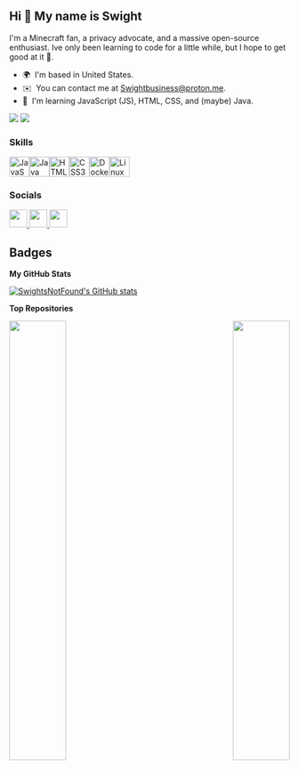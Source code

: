 ## Hi 👋 My name is Swight

I'm a Minecraft fan, a privacy advocate, and a massive open-source enthusiast. Ive only been learning to code for a little while, but I hope to get good at it 🙂.
* 🌍  I'm based in United States.
* ✉️  You can contact me at [Swightbusiness@proton.me](mailto:Swightbusiness@proton.me).
* 🧠  I'm learning JavaScript (JS), HTML, CSS, and (maybe) Java.

<a href="https://www.github.com/SwightsNotFound" target="_blank" rel="noreferrer"><img
src="https://img.shields.io/github/followers/SwightsNotFound?logo=github&style=for-the-badge&color=0891b2&labelColor=1c1917" /></a> <a href="https://www.twitch.tv/swighttv" target="_blank" rel="noreferrer"><img
                  src="https://img.shields.io/twitch/status/swighttv?logo=twitchsx&style=for-the-badge&color=0891b2&labelColor=1c1917&label=TWITCH+STATUS" /></a>



### Skills


<p align="left">
<a href="https://developer.mozilla.org/en-US/docs/Web/JavaScript" target="_blank" rel="noreferrer"><img src="https://raw.githubusercontent.com/danielcranney/readme-generator/main/public/icons/skills/javascript-colored.svg" width="36" height="36" alt="JavaScript" /></a><a href="https://www.oracle.com/java/" target="_blank" rel="noreferrer"><img src="https://raw.githubusercontent.com/danielcranney/readme-generator/main/public/icons/skills/java-colored.svg" width="36" height="36" alt="Java" /></a><a href="https://developer.mozilla.org/en-US/docs/Glossary/HTML5" target="_blank" rel="noreferrer"><img src="https://raw.githubusercontent.com/danielcranney/readme-generator/main/public/icons/skills/html5-colored.svg" width="36" height="36" alt="HTML5" /></a><a href="https://www.w3.org/TR/CSS/#css" target="_blank" rel="noreferrer"><img src="https://raw.githubusercontent.com/danielcranney/readme-generator/main/public/icons/skills/css3-colored.svg" width="36" height="36" alt="CSS3" /></a><a href="https://www.docker.com/" target="_blank" rel="noreferrer"><img src="https://raw.githubusercontent.com/danielcranney/readme-generator/main/public/icons/skills/docker-colored.svg" width="36" height="36" alt="Docker" /></a><a href="https://www.linux.org" target="_blank" rel="noreferrer"><img src="https://raw.githubusercontent.com/danielcranney/readme-generator/main/public/icons/skills/linux-colored.svg" width="36" height="36" alt="Linux" /></a></p>

### Socials
<p align="left"> <a href="https://www.github.com/SwightsNotFound" target="_blank" rel="noreferrer"> <picture> <source media="(prefers-color-scheme: dark)" srcset="https://raw.githubusercontent.com/danielcranney/readme-generator/main/public/icons/socials/github-dark.svg" /> <source media="(prefers-color-scheme: light)" srcset="https://raw.githubusercontent.com/danielcranney/readme-generator/main/public/icons/socials/github.svg" /> <img src="https://raw.githubusercontent.com/danielcranney/readme-generator/main/public/icons/socials/github.svg" width="32" height="32" /> </picture> </a> <a href="https://www.youtube.com/@swighttv" target="_blank" rel="noreferrer"> <picture> <source media="(prefers-color-scheme: dark)" srcset="https://raw.githubusercontent.com/danielcranney/readme-generator/main/public/icons/socials/youtube-dark.svg" /> <source media="(prefers-color-scheme: light)" srcset="https://raw.githubusercontent.com/danielcranney/readme-generator/main/public/icons/socials/youtube.svg" /> <img src="https://raw.githubusercontent.com/danielcranney/readme-generator/main/public/icons/socials/youtube.svg" width="32" height="32" /> </picture> </a> <a href="https://www.twitch.tv/swighttv" target="_blank" rel="noreferrer"> <picture> <source media="(prefers-color-scheme: dark)" srcset="https://raw.githubusercontent.com/danielcranney/readme-generator/main/public/icons/socials/twitch-dark.svg" /> <source media="(prefers-color-scheme: light)" srcset="https://raw.githubusercontent.com/danielcranney/readme-generator/main/public/icons/socials/twitch.svg" /> <img src="https://raw.githubusercontent.com/danielcranney/readme-generator/main/public/icons/socials/twitch.svg" width="32" height="32" /> </picture> </a></p>


## Badges

<b>My GitHub Stats</b>

<a href="http://www.github.com/SwightsNotFound"><img src="https://github-readme-stats.vercel.app/api?username=SwightsNotFound&show_icons=true&hide=prs,issues,contribs&count_private=true&title_color=0891b2&text_color=ffffff&icon_color=0891b2&bg_color=1c1917&hide_border=true&show_icons=true" alt="SwightsNotFound's GitHub stats" /></a>

<b>Top Repositories</b>

<div width="100%" align="center"><a href="https://github.com/SwightsNotFound/Simply-Better" align="left"><img align="left" width="45%" src="https://github-readme-stats.vercel.app/api/pin/?username=SwightsNotFound&repo=Simply-Better&title_color=0891b2&text_color=ffffff&icon_color=0891b2&bg_color=1c1917&hide_border=true&locale=en" /></a><a href="https://github.com/SwightsNotFound/TechnoStep" align="right"><img align="right" width="45%" src="https://github-readme-stats.vercel.app/api/pin/?username=SwightsNotFound&repo=TechnoStep&title_color=0891b2&text_color=ffffff&icon_color=0891b2&bg_color=1c1917&hide_border=true&locale=en" /></a></div><br /><br /><br /><br /><br /><br /><br />
